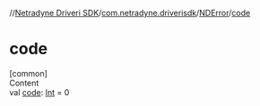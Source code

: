 //[Netradyne Driveri SDK](../../index.md)/[com.netradyne.driverisdk](../index.md)/[NDError](index.md)/[code](code.md)



# code  
[common]  
Content  
val [code](code.md): [Int](https://kotlinlang.org/api/latest/jvm/stdlib/kotlin/-int/index.html) = 0  



